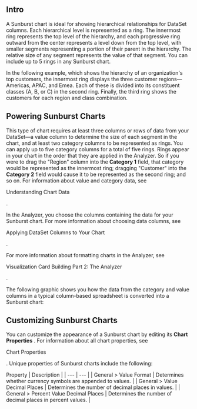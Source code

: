 

Intro
-------

A Sunburst chart is ideal for showing hierarchical relationships for DataSet columns. Each hierarchical level is represented as a ring. The innermost ring represents the top level of the hierarchy, and each progressive ring outward from the center represents a level down from the top level, with smaller segments representing a portion of their parent in the hierarchy. The relative size of any segment represents the value of that segment. You can include up to 5 rings in any Sunburst chart.


 In the following example, which shows the hierarchy of an organization's top customers, the innermost ring displays the three customer regions—Americas, APAC, and Emea. Each of these is divided into its constituent classes (A, B, or C) in the second ring. Finally, the third ring shows the customers for each region and class combination.

Powering Sunburst Charts
--------------------------

This type of chart requires at least three columns or rows of data from your DataSet—a value column to determine the size of each segment in the chart, and at least two category columns to be represented as rings. You can apply up to five category columns for a total of five rings. Rings appear in your chart in the order that they are applied in the Analyzer. So if you were to drag the "Region" column into the
 **Category 1**
 field, that category would be represented as the innermost ring; dragging "Customer" into the
 **Category 2**
 field would cause it to be represented as the second ring; and so on. For information about value and category data, see

Understanding Chart Data

.


 In the Analyzer, you choose the columns containing the data for your Sunburst chart. For more information about choosing data columns, see

Applying DataSet Columns to Your Chart

.


 For more information about formatting charts in the Analyzer, see

Visualization Card Building Part 2: The Analyzer

.


 The following graphic shows you how the data from the category and value columns in a typical column-based spreadsheet is converted into a Sunburst chart:

Customizing Sunburst Charts
-----------------------------

You can customize the appearance of a Sunburst chart by editing its
 **Chart Properties**
 . For information about all chart properties, see

Chart Properties

. Unique properties of Sunburst charts include the following:


 Property
  |
 Description
  |
| --- | --- |
|
 General > Value Format
  |
 Determines whether currency symbols are appended to values.
  |
|
 General > Value Decimal Places
  |
 Determines the number of decimal places in values.
  |
|
 General > Percent Value Decimal Places
  |
 Determines the number of decimal places in percent values.
  |



